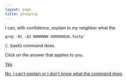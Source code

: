 ```yaml
---
layout: page
title: grouping
---
```



I can, with confidence, explain to my neighbor what the 
~~~
grep -B1 -A2 NNNNNNN SRR098026.fastq' 
~~~
{: .bash}
command does.


Click on the answer that applies to you.

[Yes](http://www.datacarpentry.org/shell-genomics/groups3/)

[No, I can't explain or I don’t know what the command does](http://www.datacarpentry.org/shell-genomics/groups4/)
